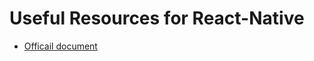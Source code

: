 # Useful Resources for React-Native

- [Officail document](https://reactnative.dev/docs/getting-started)
